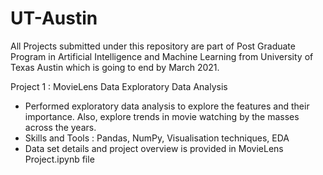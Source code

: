 # UT-Austin
All Projects submitted under this repository are part of Post Graduate Program in Artificial Intelligence and Machine Learning from University of Texas Austin which is going to end by March 2021.

Project 1 : MovieLens Data Exploratory Data Analysis
 - Performed exploratory data analysis to explore the features and their importance. Also, explore trends in movie watching by the masses across the years.
 - Skills and Tools : Pandas, NumPy, Visualisation techniques, EDA
 - Data set details and project overview is provided in MovieLens Project.ipynb file
